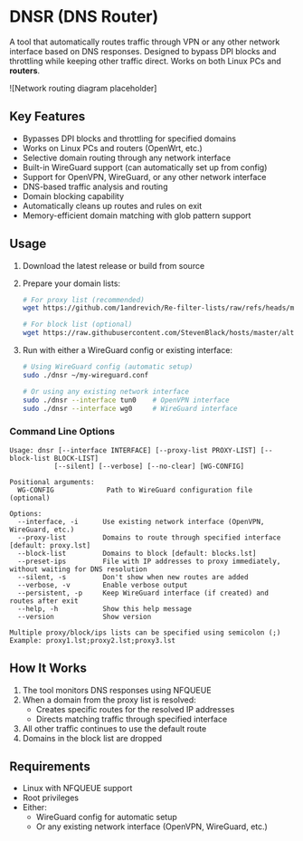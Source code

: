 # DNSR (DNS Router)

A tool that automatically routes traffic through VPN or any other network interface based on DNS responses. Designed to bypass DPI blocks and throttling while keeping other traffic direct. Works on both Linux PCs and **routers**.

![Network routing diagram placeholder]

## Key Features

- Bypasses DPI blocks and throttling for specified domains
- Works on Linux PCs and routers (OpenWrt, etc.)
- Selective domain routing through any network interface
- Built-in WireGuard support (can automatically set up from config)
- Support for OpenVPN, WireGuard, or any other network interface
- DNS-based traffic analysis and routing
- Domain blocking capability
- Automatically cleans up routes and rules on exit
- Memory-efficient domain matching with glob pattern support

## Usage

1. Download the latest release or build from source
2. Prepare your domain lists:
   ```bash
   # For proxy list (recommended)
   wget https://github.com/1andrevich/Re-filter-lists/raw/refs/heads/main/domains_all.lst -O proxy.lst
   
   # For block list (optional)
   wget https://raw.githubusercontent.com/StevenBlack/hosts/master/alternates/gambling/hosts -O blocks.lst
   ```

3. Run with either a WireGuard config or existing interface:
   ```bash
   # Using WireGuard config (automatic setup)
   sudo ./dnsr ~/my-wireguard.conf
   
   # Or using any existing network interface
   sudo ./dnsr --interface tun0    # OpenVPN interface
   sudo ./dnsr --interface wg0     # WireGuard interface
   ```

### Command Line Options

```
Usage: dnsr [--interface INTERFACE] [--proxy-list PROXY-LIST] [--block-list BLOCK-LIST] 
           [--silent] [--verbose] [--no-clear] [WG-CONFIG]

Positional arguments:
  WG-CONFIG             Path to WireGuard configuration file (optional)

Options:
  --interface, -i      Use existing network interface (OpenVPN, WireGuard, etc.)
  --proxy-list         Domains to route through specified interface [default: proxy.lst]
  --block-list         Domains to block [default: blocks.lst]
  --preset-ips         File with IP addresses to proxy immediately, without waiting for DNS resolution
  --silent, -s         Don't show when new routes are added
  --verbose, -v        Enable verbose output
  --persistent, -p     Keep WireGuard interface (if created) and routes after exit
  --help, -h           Show this help message
  --version            Show version

Multiple proxy/block/ips lists can be specified using semicolon (;)
Example: proxy1.lst;proxy2.lst;proxy3.lst
```

## How It Works

1. The tool monitors DNS responses using NFQUEUE
2. When a domain from the proxy list is resolved:
   - Creates specific routes for the resolved IP addresses
   - Directs matching traffic through specified interface
3. All other traffic continues to use the default route
4. Domains in the block list are dropped

## Requirements

- Linux with NFQUEUE support
- Root privileges
- Either:
  - WireGuard config for automatic setup
  - Or any existing network interface (OpenVPN, WireGuard, etc.)